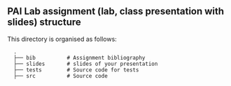 ## PAI Lab assignment (lab, class presentation with slides) structure
This directory is organised as follows:

      .
      ├── bib          # Assignment bibliography
      ├── slides       # slides of your presentation
      ├── tests        # Source code for tests
      ├── src          # Source code 















